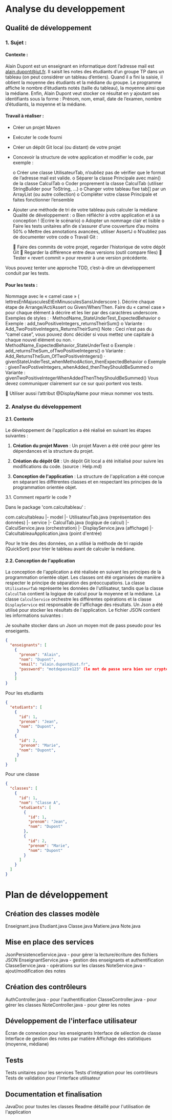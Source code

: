 # Analyse du developpement

## Qualité de développement

### 1. Sujet : 


#### Contexte :

Alain Dupont est un enseignant en informatique dont l’adresse mail est alain.dupont@iut.fr. Il saisit
les notes des étudiants d’un groupe TP dans un tableau (on peut considérer un tableau d’entiers).
Quand il a fini la saisie, il obtient la moyenne des étudiants et la médiane du groupe. Le programme
affiche le nombre d’étudiants notés (taille du tableau), la moyenne ainsi que la médiane. Enfin, Alain
Dupont veut stocker ce résultat en y ajoutant ses identifiants sous la forme :
Prénom, nom, email, date de l’examen, nombre d’étudiants, la moyenne et la médiane.


#### Travail à réaliser :

- Créer un projet Maven
- Exécuter le code fourni
- Créer un dépôt Git local (ou distant) de votre projet
- Concevoir la structure de votre application et modifier le code, par exemple :

  o Créer une classe UtilisateurTab, n’oubliez pas de vérifier que le format de l’adresse
  mail est valide.
  o Séparer la classe Principale avec main() de la classe CalculTab
  o Coder proprement la classe CalculTab (utiliser StringBuilder pour ToString, …)
  o Changer votre tableau fixe tab[] par un ArrayList (ou autre collection)
  o Compléter votre classe Principale et faites fonctionner l’ensemble

- Ajouter une méthode de tri de votre tableau puis calculer la médiane
  Qualité de développement :
  o Bien réfléchir à votre application et à sa conception ! (Ecrire le scénario)
  o Adopter un nommage clair et lisible
  o Faire les tests unitaires afin de s’assurer d’une couverture d’au moins 50%
  o Mettre des annotations avancées, utiliser AssertJ
  o N’oubliez pas de documenter votre code
  o Travail Git :

   Faire des commits de votre projet, regarder l’historique de votre dépôt Git
   Regarder la différence entre deux versions (outil compare files)
   Tester « revert commit » pour revenir à une version précédente.


Vous pouvez tenter une approche TDD, c’est-à-dire un développement conduit par les tests.

#### Pour les tests :
  Nommage avec le « camel case » ( lettresEnMajusculesEtEnMinusculesSansUnderscore ).
  Décrire chaque étape de Arrange/Act/Assert ou Given/When/Then.
  Faire du « camel case » pour chaque élément à décrire et les lier par des caractères underscore.
  Exemples de styles :
  · MethodName_StateUnderTest_ExpectedBehavior
  o Exemple : add_twoPositiveIntegers_returnsTheirSum()
  o Variante : Add_TwoPositiveIntegers_ReturnsTheirSum()
  Note : Ceci n’est pas du “camel case”, vous pouvez donc décider si vous mettez une
  capitale à chaque nouvel élément ou non.
  · MethodName_ExpectedBehavior_StateUnderTest
  o Exemple : add_returnsTheSum_ofTwoPositiveIntegers()
  o Variante : Add_ReturnsTheSum_OfTwoPositiveIntegers()
  · givenStateUnderTest_whenMethodAction_thenExpectedBehavior
  o Exemple : givenTwoPostiveIntegers_whenAdded_thenTheyShouldBeSummed
  o Variante : givenTwoPositiveIntegerWhenAddedThenTheyShouldBeSummed()
  Vous devez communiquer clairement sur ce sur quoi portent vos tests.

   Utiliser aussi l’attribut @DisplayName pour mieux nommer vos tests.
  

### 2. Analyse du développement 

#### 2.1. Contexte

Le développement de l'application a été réalisé en suivant les étapes suivantes :

1. **Création du projet Maven** : Un projet Maven a été créé pour gérer les dépendances et la structure du projet.

2. **Création du dépôt Git** : Un dépôt Git local a été initialisé pour suivre les modifications du code. (source : Help.md)

3. **Conception de l'application** : La structure de l'application a été conçue en séparant les différentes classes et en respectant les principes de la programmation orientée objet.

3.1. Comment repartir le code ?

Dans le package 'com.calcultableau' : 

com.calcultableau
|- model
    |- UtilisateurTab.java (représentation des données)
|- service
    |- CalculTab.java (logique de calcul)
    |- CalculService.java (orchestration)
    |- DisplayService.java (affichage)
|- CalcultableauApplication.java (point d'entrée)

Pour le trie des des données, on a utilisé la méthode de tri rapide (QuickSort) pour trier le tableau avant de calculer la médiane.

#### 2.2. Conception de l'application

La conception de l'application a été réalisée en suivant les principes de la programmation orientée objet. Les classes ont été organisées de manière à respecter le principe de séparation des préoccupations. La classe `UtilisateurTab` représente les données de l'utilisateur, tandis que la classe `CalculTab` contient la logique de calcul pour la moyenne et la médiane. La classe `CalculService` orchestre les différentes opérations et la classe `DisplayService` est responsable de l'affichage des résultats.
Un Json a été utilisé pour stocker les résultats de l'application. Le fichier JSON contient les informations suivantes :

Je souhaite stocker dans un Json un moyen mot de pass pseudo pour les enseigants. 

```json
{
  "enseignants": [
    {
      "prenom": "Alain",
      "nom": "Dupont",
      "email": "alain.dupont@iut.fr",
      "password": "motdepasse123" (le mot de passe sera bien sur crypté)
    }
    ]
}
```

Pour les etudiants 

```json
{
  "etudiants": [
    {
      "id": 1,
      "prenom": "Jean",
      "nom": "Dupont",
     }
    {
      "id": 2,
      "prenom": "Marie",
      "nom": "Dupont",
     }
    ]
}
```

Pour une classe 

```json
{
  "classes": [
    {
      "id": 1,
      "nom": "Classe A",
      "etudiants": [
        {
          "id": 1,
          "prenom": "Jean",
          "nom": "Dupont"
        },
        {
          "id": 2,
          "prenom": "Marie",
          "nom": "Dupont"
        }
      ]
    }
  ]
}
```



# Plan de développement

## Création des classes modèle  
Enseignant.java
Etudiant.java
Classe.java
Matiere.java
Note.java

## Mise en place des services  
JsonPersistenceService.java - pour gérer la lecture/écriture des fichiers JSON
EnseignantService.java - gestion des enseignants et authentification
ClasseService.java - opérations sur les classes
NoteService.java - ajout/modification des notes

## Création des contrôleurs  
AuthController.java - pour l'authentification
ClasseController.java - pour gérer les classes
NoteController.java - pour gérer les notes

## Développement de l'interface utilisateur  
Écran de connexion pour les enseignants
Interface de sélection de classe
Interface de gestion des notes par matière
Affichage des statistiques (moyenne, médiane)

## Tests  
Tests unitaires pour les services
Tests d'intégration pour les contrôleurs
Tests de validation pour l'interface utilisateur

## Documentation et finalisation  
JavaDoc pour toutes les classes
Readme détaillé pour l'utilisation de l'application

